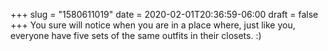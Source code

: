 +++
slug = "1580611019"
date = 2020-02-01T20:36:59-06:00
draft = false
+++
You sure will notice when you are in a place where, just like you, everyone have five sets of the same outfits in their closets. :)